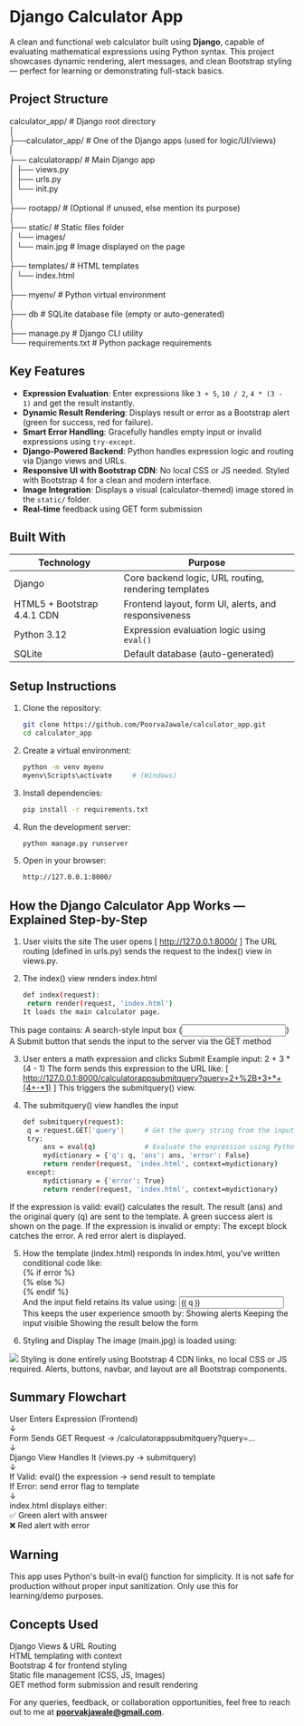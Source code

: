 # Django Calculator App

A clean and functional web calculator built using **Django**, capable of evaluating mathematical expressions using Python syntax. This project showcases dynamic rendering, alert messages, and clean Bootstrap styling — perfect for learning or demonstrating full-stack basics.

## Project Structure

calculator_app/ # Django root directory <br>
│<br>
├──calculator_app/ # One of the Django apps (used for logic/UI/views)<br>
|<br>
├── calculatorapp/ # Main Django app<br>
│ ├── views.py<br>
│ ├── urls.py<br>
│ └── init.py<br>
│<br>
├── rootapp/ # (Optional if unused, else mention its purpose)<br>
│<br>
├── static/ # Static files folder<br>
│ └── images/<br>
│ └── main.jpg # Image displayed on the page<br>
│<br>
├── templates/ # HTML templates<br>
│ └── index.html<br>
│<br>
├── myenv/ # Python virtual environment<br>
│<br>
├── db # SQLite database file (empty or auto-generated)<br>
│<br>
├── manage.py # Django CLI utility<br>
└── requirements.txt # Python package requirements<br>

## Key Features

- **Expression Evaluation**: Enter expressions like `3 + 5`, `10 / 2`, `4 * (3 - 1)` and get the result instantly.
- **Dynamic Result Rendering**: Displays result or error as a Bootstrap alert (green for success, red for failure).
- **Smart Error Handling**: Gracefully handles empty input or invalid expressions using `try-except`.
- **Django-Powered Backend**: Python handles expression logic and routing via Django views and URLs.
- **Responsive UI with Bootstrap CDN**: No local CSS or JS needed. Styled with Bootstrap 4 for a clean and modern interface.
- **Image Integration**: Displays a visual (calculator-themed) image stored in the `static/` folder.
- **Real-time** feedback using GET form submission

## Built With

| Technology                  | Purpose                                              |
|-----------------------------|------------------------------------------------------|
| Django                      | Core backend logic, URL routing, rendering templates |
| HTML5 + Bootstrap 4.4.1 CDN | Frontend layout, form UI, alerts, and responsiveness |
| Python 3.12                 | Expression evaluation logic using `eval()`           |
| SQLite                      | Default database (auto-generated)                    |

## Setup Instructions

1. Clone the repository:
   ```bash
   git clone https://github.com/PoorvaJawale/calculator_app.git
   cd calculator_app

2. Create a virtual environment:
   ```bash
   python -m venv myenv
   myenv\Scripts\activate     # (Windows)

3. Install dependencies:
   ```bash
   pip install -r requirements.txt

4. Run the development server:
   ```bash
   python manage.py runserver

5. Open in your browser:
   ```bash
   http://127.0.0.1:8000/

## How the Django Calculator App Works — Explained Step-by-Step

 1. User visits the site
The user opens [ http://127.0.0.1:8000/ ] 
The URL routing (defined in urls.py) sends the request to the index() view in views.py.

3. The index() view renders index.html
   ```bash
   def index(request):
    return render(request, 'index.html')
   It loads the main calculator page.
This page contains:
A search-style input box (<input type="search" name="query">)
A Submit button that sends the input to the server via the GET method

3. User enters a math expression and clicks Submit
Example input: 2 + 3 * (4 - 1)
The form sends this expression to the URL like:
[ http://127.0.0.1:8000/calculatorappsubmitquery?query=2+%2B+3+*+(4+-+1) ]
This triggers the submitquery() view.

4. The submitquery() view handles the input
   ```bash
   def submitquery(request):
    q = request.GET['query']     # Get the query string from the input field
    try:
        ans = eval(q)            # Evaluate the expression using Python's eval()
        mydictionary = {'q': q, 'ans': ans, 'error': False}
        return render(request, 'index.html', context=mydictionary)
    except:
        mydictionary = {'error': True}
        return render(request, 'index.html', context=mydictionary)
If the expression is valid:
  eval() calculates the result.
  The result (ans) and the original query (q) are sent to the template.
  A green success alert is shown on the page.
If the expression is invalid or empty:
  The except block catches the error.
  A red error alert is displayed.

5. How the template (index.html) responds
In index.html, you’ve written conditional code like:<br>
  {% if error %}<br>
  {% else %}<br>
  {% endif %} <br>
And the input field retains its value using:
   <input type="search" name="query" value="{{ q }}">
This keeps the user experience smooth by:
  Showing alerts
  Keeping the input visible
  Showing the result below the form

6. Styling and Display
The image (main.jpg) is loaded using:
  <img src="{% static 'main.jpg' %}">
Styling is done entirely using Bootstrap 4 CDN links, no local CSS or JS required.
Alerts, buttons, navbar, and layout are all Bootstrap components.

## Summary Flowchart

User Enters Expression (Frontend)<br>
        ↓<br>
Form Sends GET Request → /calculatorappsubmitquery?query=...<br>
        ↓<br>
Django View Handles It (views.py → submitquery)<br>
        ↓<br>
If Valid: eval() the expression → send result to template<br>
If Error: send error flag to template<br>
        ↓<br>
index.html displays either:<br>
✅ Green alert with answer<br>
❌ Red alert with error<br>

## Warning
This app uses Python's built-in eval() function for simplicity. It is not safe for production without proper input sanitization. Only use this for learning/demo purposes.

## Concepts Used
Django Views & URL Routing<br>
HTML templating with context<br>
Bootstrap 4 for frontend styling<br>
Static file management (CSS, JS, Images)<br>
GET method form submission and result rendering<br>

For any queries, feedback, or collaboration opportunities, feel free to reach out to me at **poorvakjawale@gmail.com**.
